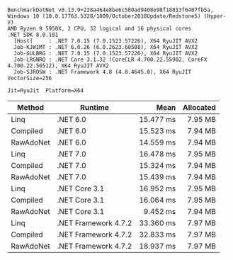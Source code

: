 ```

BenchmarkDotNet v0.13.9+228a464e8be6c580ad9408e98f18813f6407fb5a, Windows 10 (10.0.17763.5328/1809/October2018Update/Redstone5) (Hyper-V)
AMD Ryzen 9 5950X, 2 CPU, 32 logical and 16 physical cores
.NET SDK 8.0.101
  [Host]     : .NET 7.0.15 (7.0.1523.57226), X64 RyuJIT AVX2
  Job-KJWIMT : .NET 6.0.26 (6.0.2623.60508), X64 RyuJIT AVX2
  Job-GULBRG : .NET 7.0.15 (7.0.1523.57226), X64 RyuJIT AVX2
  Job-LRGNRQ : .NET Core 3.1.32 (CoreCLR 4.700.22.55902, CoreFX 4.700.22.56512), X64 RyuJIT AVX2
  Job-SJROSW : .NET Framework 4.8 (4.8.4645.0), X64 RyuJIT VectorSize=256

Jit=RyuJit  Platform=X64  

```
| Method    | Runtime              | Mean      | Allocated |
|---------- |--------------------- |----------:|----------:|
| Linq      | .NET 6.0             | 15.477 ms |   7.95 MB |
| Compiled  | .NET 6.0             | 15.523 ms |   7.94 MB |
| RawAdoNet | .NET 6.0             | 14.559 ms |   7.94 MB |
| Linq      | .NET 7.0             | 16.478 ms |   7.95 MB |
| Compiled  | .NET 7.0             | 15.324 ms |   7.94 MB |
| RawAdoNet | .NET 7.0             | 15.439 ms |   7.94 MB |
| Linq      | .NET Core 3.1        | 16.952 ms |   7.95 MB |
| Compiled  | .NET Core 3.1        | 16.064 ms |   7.95 MB |
| RawAdoNet | .NET Core 3.1        |  9.452 ms |   7.94 MB |
| Linq      | .NET Framework 4.7.2 | 33.360 ms |   7.97 MB |
| Compiled  | .NET Framework 4.7.2 | 32.833 ms |   7.97 MB |
| RawAdoNet | .NET Framework 4.7.2 | 18.937 ms |   7.97 MB |
